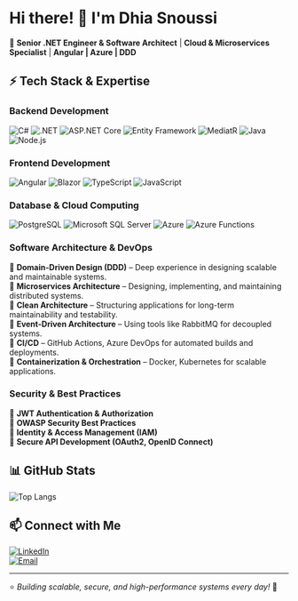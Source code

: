 # Hi there! 👋 I'm Dhia Snoussi

🚀 **Senior .NET Engineer & Software Architect** | **Cloud & Microservices Specialist** | **Angular | Azure | DDD**

## ⚡ Tech Stack & Expertise

### **Backend Development**
![C#](https://img.shields.io/badge/C%23-239120?style=for-the-badge&logo=c-sharp&logoColor=white)
![.NET](https://img.shields.io/badge/.NET-512BD4?style=for-the-badge&logo=dotnet&logoColor=white)
![ASP.NET Core](https://img.shields.io/badge/ASP.NET%20Core-5C2D91?style=for-the-badge&logo=dotnet&logoColor=white)
![Entity Framework](https://img.shields.io/badge/Entity%20Framework-512BD4?style=for-the-badge&logo=dotnet&logoColor=white)
![MediatR](https://img.shields.io/badge/MediatR-512BD4?style=for-the-badge&logo=dotnet&logoColor=white)
![Java](https://img.shields.io/badge/Java-ED8B00?style=for-the-badge&logo=openjdk&logoColor=white)
![Node.js](https://img.shields.io/badge/Node.js-43853D?style=for-the-badge&logo=node.js&logoColor=white)

### **Frontend Development**
![Angular](https://img.shields.io/badge/Angular-DD0031?style=for-the-badge&logo=angular&logoColor=white)
![Blazor](https://img.shields.io/badge/Blazor-512BD4?style=for-the-badge&logo=blazor&logoColor=white)
![TypeScript](https://img.shields.io/badge/TypeScript-3178C6?style=for-the-badge&logo=typescript&logoColor=white)
![JavaScript](https://img.shields.io/badge/JavaScript-F7DF1E?style=for-the-badge&logo=javascript&logoColor=black)

### **Database & Cloud Computing**
![PostgreSQL](https://img.shields.io/badge/PostgreSQL-336791?style=for-the-badge&logo=postgresql&logoColor=white)
![Microsoft SQL Server](https://img.shields.io/badge/SQL%20Server-CC2927?style=for-the-badge&logo=microsoft-sql-server&logoColor=white)
![Azure](https://img.shields.io/badge/Microsoft%20Azure-0078D4?style=for-the-badge&logo=microsoft-azure&logoColor=white)
![Azure Functions](https://img.shields.io/badge/Azure%20Functions-0078D4?style=for-the-badge&logo=azure-functions&logoColor=white)

### **Software Architecture & DevOps**
🔹 **Domain-Driven Design (DDD)** – Deep experience in designing scalable and maintainable systems.  
🔹 **Microservices Architecture** – Designing, implementing, and maintaining distributed systems.  
🔹 **Clean Architecture** – Structuring applications for long-term maintainability and testability.  
🔹 **Event-Driven Architecture** – Using tools like RabbitMQ for decoupled systems.  
🔹 **CI/CD** – GitHub Actions, Azure DevOps for automated builds and deployments.  
🔹 **Containerization & Orchestration** – Docker, Kubernetes for scalable applications.

### **Security & Best Practices**
🔹 **JWT Authentication & Authorization**  
🔹 **OWASP Security Best Practices**  
🔹 **Identity & Access Management (IAM)**  
🔹 **Secure API Development (OAuth2, OpenID Connect)**  

## 📊 GitHub Stats
![Top Langs](https://github-readme-stats.vercel.app/api/top-langs/?username=dhiasnoussi&layout=compact&theme=radical)

## 📫 Connect with Me

[![LinkedIn](https://img.shields.io/badge/LinkedIn-0077B5?style=for-the-badge&logo=linkedin&logoColor=white)](https://www.linkedin.com/in/dhia-snoussi/)  
[![Email](https://img.shields.io/badge/Email-D14836?style=for-the-badge&logo=gmail&logoColor=white)](mailto:dhiaeddsn@outlook.com)

---
⭐ *Building scalable, secure, and high-performance systems every day!* 🚀
